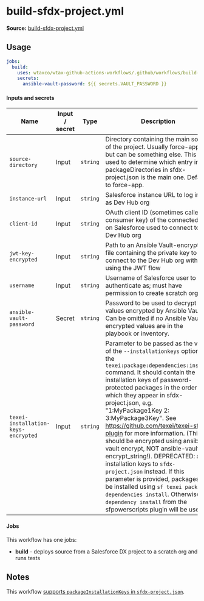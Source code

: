 # build-sfdx-project.yml

**Source:** [build-sfdx-project.yml](../.github/workflows/build-sfdx-project.yml)

## Usage

```yaml
jobs:
  build:
    uses: wtaxco/wtax-github-actions-workflows/.github/workflows/build-sfdx-project.yml@testing
    secrets:
      ansible-vault-password: ${{ secrets.VAULT_PASSWORD }}
```

#### Inputs and secrets

| Name                                | Input / secret | Type     | Description                                                                                                                                                                                                                                                                                                                                                                                                                                                                                                                                                                                                                                                                                                                      | Default                                                                               |
|-------------------------------------|----------------|----------|----------------------------------------------------------------------------------------------------------------------------------------------------------------------------------------------------------------------------------------------------------------------------------------------------------------------------------------------------------------------------------------------------------------------------------------------------------------------------------------------------------------------------------------------------------------------------------------------------------------------------------------------------------------------------------------------------------------------------------|---------------------------------------------------------------------------------------|
| `source-directory`                  | Input          | `string` | Directory containing the main source of the project. Usually force-app, but can be something else. This is used to determine which entry in packageDirectories in sfdx-project.json is the main one. Defaults to force-app.                                                                                                                                                                                                                                                                                                                                                                                                                                                                                                      | force-app                                                                             |
| `instance-url`                      | Input          | `string` | Salesforce instance URL to log in to as Dev Hub org                                                                                                                                                                                                                                                                                                                                                                                                                                                                                                                                                                                                                                                                              | https://wtax.my.salesforce.com                                                        |
| `client-id`                         | Input          | `string` | OAuth client ID (sometimes called consumer key) of the connected app on Salesforce used to connect to the Dev Hub org                                                                                                                                                                                                                                                                                                                                                                                                                                                                                                                                                                                                            | 3H7cm0QedwevwtVKpSJ4PXeI7kvPanBgB3qK0sBU06E5MSMka3xqeg9JETRkx8Z8PQxuZkUvlMJH10MQ8A9uw |
| `jwt-key-encrypted`                 | Input          | `string` | Path to an Ansible Vault-encrypted file containing the private key to connect to the Dev Hub org with using the JWT flow                                                                                                                                                                                                                                                                                                                                                                                                                                                                                                                                                                                                         | <<key for the connected app identified by client-id>>                                 |
| `username`                          | Input          | `string` | Username of Salesforce user to authenticate as; must have permission to create scratch orgs                                                                                                                                                                                                                                                                                                                                                                                                                                                                                                                                                                                                                                      | admin@wtax.prod                                                                       |
| `ansible-vault-password`            | Secret         | `string` | Password to be used to decrypt values encrypted by Ansible Vault. Can be omitted if no Ansible Vault encrypted values are in the playbook or inventory.                                                                                                                                                                                                                                                                                                                                                                                                                                                                                                                                                                          |                                                                                       |
| `texei-installation-keys-encrypted` | Input          | `string` | Parameter to be passed as the value of the `--installationkeys` option of the `texei:package:dependencies:install` command. It should contain the installation keys of password-protected packages in the order in which they appear in sfdx-project.json, e.g. "1:MyPackage1Key 2: 3:MyPackage3Key". See https://github.com/texei/texei-sfdx-plugin for more information. (This should be encrypted using ansible-vault encrypt, NOT ansible-vault encrypt_string!). DEPRECATED: add installation keys to `sfdx-project.json` instead. If this parameter is provided, packages will be installed using `sf texei package dependencies install`. Otherwise, `sf dependency install` from the sfpowerscripts plugin will be used. |                                                                                       |

#### Jobs

This workflow has one jobs:
- **build** - deploys source from a Salesforce DX project to a scratch org and runs tests

## Notes

This workflow [supports `packageInstallationKeys` in `sfdx-project.json`](packageInstallationKeys.md).